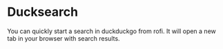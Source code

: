 # Ducksearch
You can quickly start a search in duckduckgo from rofi. It will open a new tab in your browser with search results.

